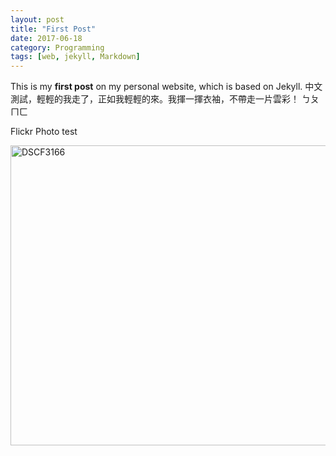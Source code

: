 ```yaml
---
layout: post
title: "First Post"
date: 2017-06-18
category: Programming
tags: [web, jekyll, Markdown]
---
```


This is my **first post** on my personal website, which is based on Jekyll.
中文測試，輕輕的我走了，正如我輕輕的來。我揮一揮衣袖，不帶走一片雲彩！
ㄅㄆㄇㄈ

Flickr Photo test

<a data-flickr-embed="true"  href="https://www.flickr.com/gp/131946917@N05/440824" title="DSCF3166"><img src="https://farm5.staticflickr.com/4370/36374385476_113135131e_z.jpg" width="640" height="480" alt="DSCF3166"></a><script async src="//embedr.flickr.com/assets/client-code.js" charset="utf-8"></script>

